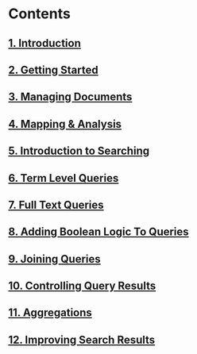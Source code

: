 # Contents
## [1. Introduction]()
## [2. Getting Started]()
## [3. Managing Documents]()
## [4. Mapping & Analysis]()
## [5. Introduction to Searching]()
## [6. Term Level Queries]()
## [7. Full Text Queries]()
## [8. Adding Boolean Logic To Queries]()
## [9. Joining Queries]()
## [10. Controlling Query Results]()
## [11. Aggregations]()
## [12. Improving Search Results]()